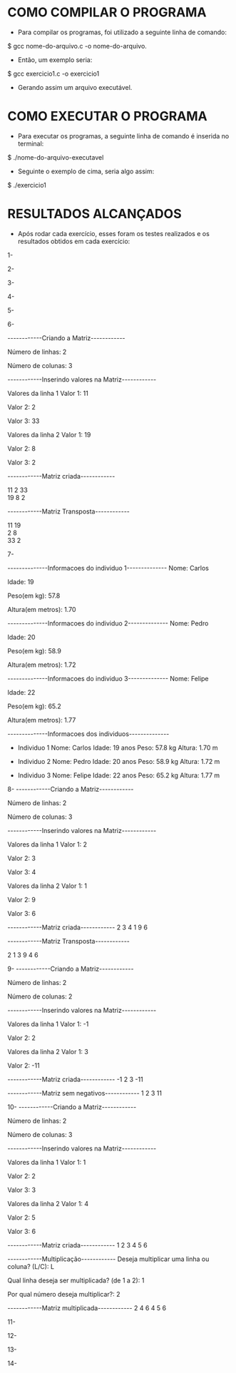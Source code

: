 # COMO COMPILAR O PROGRAMA

- Para compilar os programas, foi utilizado a seguinte linha de comando:

$ gcc nome-do-arquivo.c -o nome-do-arquivo.

- Então, um exemplo seria:

$ gcc exercicio1.c -o exercicio1

- Gerando assim um arquivo executável.

# COMO EXECUTAR O PROGRAMA

- Para executar os programas, a seguinte linha de comando é inserida no terminal:

$ ./nome-do-arquivo-executavel

- Seguinte o exemplo de cima, seria algo assim:

$ ./exercicio1

# RESULTADOS ALCANÇADOS

- Após rodar cada exercício, esses foram os testes realizados e os resultados obtidos em cada exercício:

1-

2-

3-

4-

5-

6-

------------Criando a Matriz------------

Número de linhas: 2

Número de colunas: 3

------------Inserindo valores na Matriz------------

Valores da linha 1
Valor 1: 11

Valor 2: 2

Valor 3: 33

Valores da linha 2
Valor 1: 19

Valor 2: 8 

Valor 3: 2

------------Matriz criada------------

11  2  33  
19  8  2  

------------Matriz Transposta------------

11  19  
2  8  
33  2  

7-

--------------Informacoes do individuo 1--------------
Nome: Carlos

Idade: 19

Peso(em kg): 57.8

Altura(em metros): 1.70

--------------Informacoes do individuo 2--------------
Nome: Pedro

Idade: 20

Peso(em kg): 58.9

Altura(em metros): 1.72

--------------Informacoes do individuo 3--------------
Nome: Felipe

Idade: 22

Peso(em kg): 65.2

Altura(em metros): 1.77

--------------Informacoes dos individuos--------------

- Individuo 1
Nome: Carlos
Idade: 19 anos
Peso: 57.8 kg
Altura: 1.70 m


- Individuo 2
Nome: Pedro
Idade: 20 anos
Peso: 58.9 kg
Altura: 1.72 m


- Individuo 3
Nome: Felipe
Idade: 22 anos
Peso: 65.2 kg
Altura: 1.77 m

8-
------------Criando a Matriz------------

Número de linhas: 2

Número de colunas: 3

------------Inserindo valores na Matriz------------

Valores da linha 1
Valor 1: 2

Valor 2: 3

Valor 3: 4

Valores da linha 2
Valor 1: 1

Valor 2: 9

Valor 3: 6

------------Matriz criada------------
2 3 4 
1 9 6 

------------Matriz Transposta------------

2 1 
3 9 
4 6

9-
------------Criando a Matriz------------

Número de linhas: 2

Número de colunas: 2

------------Inserindo valores na Matriz------------

Valores da linha 1
Valor 1: -1

Valor 2: 2

Valores da linha 2
Valor 1: 3

Valor 2: -11

------------Matriz criada------------
-1 2 
3 -11 

------------Matriz sem negativos------------
1 2 
3 11 

10-
------------Criando a Matriz------------

Número de linhas: 2

Número de colunas: 3

------------Inserindo valores na Matriz------------

Valores da linha 1
Valor 1: 1

Valor 2: 2

Valor 3: 3

Valores da linha 2
Valor 1: 4

Valor 2: 5

Valor 3: 6

------------Matriz criada------------
1 2 3 
4 5 6 

------------Multiplicação------------
Deseja multiplicar uma linha ou coluna? (L/C): L

Qual linha deseja ser multiplicada? (de 1 a 2): 1

Por qual número deseja multiplicar?: 2

------------Matriz multiplicada------------
2 4 6 
4 5 6 

11-

12-

13-

14-

